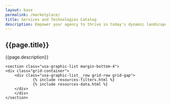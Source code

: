 ```yaml
---
layout: base
permalink: /marketplace/
title: Services and Technologies Catalog
description: Empower your agency to thrive in today's dynamic landscape.  Welcome to the governmentwide catalog where agencies can learn about technologies and solutions to accelerate operations, deliver on top management priorities, and drive mission success on behalf of the American public.  The catalog directs agencies to servicing organizations making these capabilities available to the Federal community.
---
```


<div id="main-content" class="usa-layout-docs">
    <section class="usa-graphic-list margin-bottom-4">
        <div class="usa-hero clearfix heading">
            <div class="grid-container">
                <div class="usa-width-whole hero-content text-center">
                    <h1 class="color-white">{{page.title}}</h1>
                    <p class="color-white">{{page.description}}</p>
                </div>
            </div>
        </div>
    </section>

    <section class="usa-graphic-list margin-bottom-4">
    <div class="grid-container">
        <div class="usa-graphic-list__row grid-row grid-gap">
                {% include resources-filters.html %}
                {% include resources-data.html %}
        </div>
        </div>
    </section>
</div>
